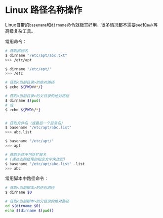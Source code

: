 # Linux 路径名称操作

Linux自带的`basename`和`dirname`命令就极其好用，很多情况都不需要`sed`和`awk`等高级复杂工具。

常用命令：
```sh
# 获取路径名
$ dirname "/etc/apt/abc.txt"
>>> /etc/apt

$ dirname "/etc/apt/"
>>> /etc

# 获取<当前目录>的绝对路径
$ echo ${PWD##*/}

# 获取<当前目录>的父目录的绝对路径
$ dirname $(pwd)
# 或
$ echo ${PWD%/*}


# 获取文件名（或最后一个目录名）
$ basename "/etc/apt/abc.list"
>>> abc.list

$ basename "/etc/apt/"
>>> apt

# 获取名称不包括扩展名
# (通过去掉结尾的指定文字来达到)
$ basename "/etc/apt/abc.list" .list
>>> abc
```


常用脚本中路径命令：
```sh
# 获取<当前脚本>的绝对路径
$ dirname $0

# 获取<当前脚本>的父目录的绝对路径
cd $(dirname $0)
echo $(dirname $(pwd))
```